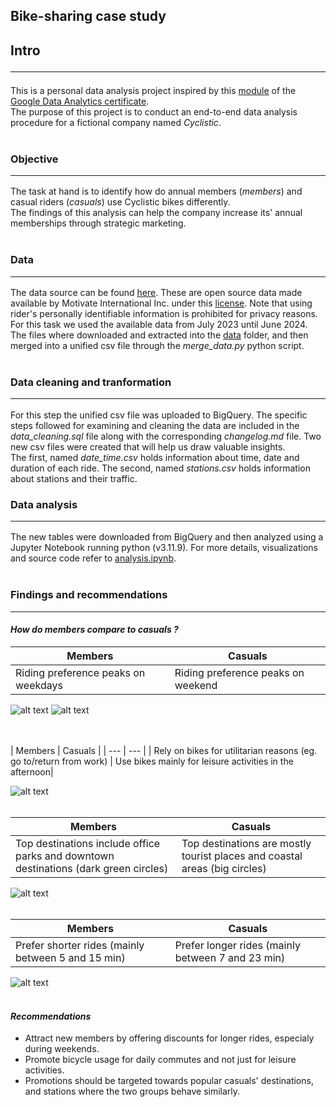 ## Bike-sharing case study<br>

## Intro<br><hr>
This is a personal data analysis project inspired by this [module](https://www.coursera.org/learn/google-data-analytics-capstone) of the [Google Data Analytics certificate](https://www.coursera.org/professional-certificates/google-data-analytics).
<br>The purpose of this project is to conduct an end-to-end data analysis procedure for a fictional company named *Cyclistic*.<br><br>

### Objective<br><hr>
The task at hand is to identify how do annual members (*members*) and casual riders (*casuals*) use Cyclistic bikes differently.<br>
The findings of this analysis can help the company increase its' annual memberships through strategic marketing.<br><br>

### Data<br><hr>
The data source can be found [here](https://divvy-tripdata.s3.amazonaws.com/index.html). These are open source data made available by Motivate International Inc. under this [license](https://divvybikes.com/data-license-agreement). Note that using rider's personally identifiable information is prohibited for privacy reasons.<br>
For this task we used the available data from July 2023 until June 2024. The files where downloaded and extracted into the [data](https://github.com/ntinasf/Personal-Project-DA/tree/main/data) folder, and then merged into a unified csv file through the *merge_data.py* python script.<br><br>

### Data cleaning and tranformation<br><hr>
For this step the unified csv file was uploaded to BigQuery. The specific steps followed for examining and cleaning the data are included in the *data_cleaning.sql* file along with the corresponding *changelog.md* file. Two new csv files were created that will help us draw valuable insights.<br>The first, named *date_time.csv* holds information about time, date and duration of each ride. The second, named *stations.csv* holds information about stations and their traffic. 

### Data analysis<br><hr>
The new tables were downloaded from BigQuery and then analyzed using a Jupyter Notebook running python (v3.11.9). For more details, visualizations and source code refer to [analysis.ipynb](https://github.com/ntinasf/Personal-Project-DA/blob/main/analysis.ipynb).<br><br>

### Findings and recommendations<br><hr>
#### *How do members compare to casuals ?*<br>
| Members | Casuals |
| --- | --- |
| Riding preference peaks on weekdays | Riding preference peaks on weekend |

![alt text](day.png)
![alt text](preference.png)

<br><br>
| Members | Casuals |
| --- | --- |
| Rely on bikes for utilitarian reasons (eg. go to/return from work) |  Use bikes mainly for leisure activities in the afternoon|

![alt text](hour.png)
<br><br>

| Members | Casuals |
| --- | --- |
| Top destinations include office parks and downtown destinations (dark green circles)| Top destinations are mostly tourist places and coastal areas (big circles) |

![alt text](stations.png)
<br><br>

| Members | Casuals |
| --- | --- |
| Prefer shorter rides (mainly between 5 and 15 min) | Prefer longer rides (mainly between 7 and 23 min) |

![alt text](duration.png)
<br><br>

#### *Recommendations*<br>
* Attract new members by offering discounts for longer rides, especialy during weekends.
* Promote bicycle usage for daily commutes and not just for leisure activities.
* Promotions should be targeted towards popular casuals' destinations, and stations where the two groups behave similarly. 
